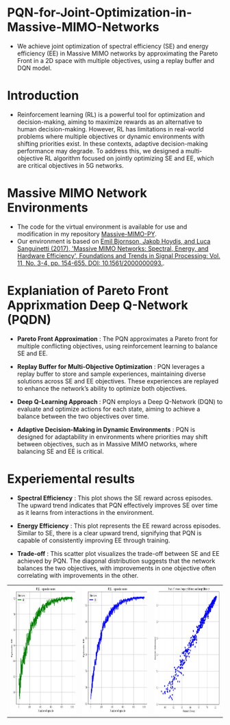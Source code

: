 # PQN-for-Joint-Optimization-in-Massive-MIMO-Networks
* We achieve joint optimization of spectral efficiency (SE) and energy efficiency (EE) in Massive MIMO networks by approximating the Pareto Front in a 2D space with multiple objectives, using a replay buffer and DQN model.

# Introduction
* Reinforcement learning (RL) is a powerful tool for optimization and decision-making, aiming to maximize rewards as an alternative to human decision-making. However, RL has limitations in real-world problems where multiple objectives or dynamic environments with shifting priorities exist. In these contexts, adaptive decision-making performance may degrade. To address this, we designed a multi-objective RL algorithm focused on jointly optimizing SE and EE, which are critical objectives in 5G networks.

# Massive MIMO Network Environments
* The code for the virtual environment is available for use and modification in my repository [Massive-MIMO-PY](https://github.com/FIVEYOUNGWOO/Open-AI-GYM-Based-Massive-MIMO-Network-Environments).
* Our environment is based on [Emil Bjornson, Jakob Hoydis, and Luca Sanguinetti (2017), 'Massive MIMO Networks: Spectral, Energy, and Hardware Efficiency', Foundations and Trends in Signal Processing: Vol. 11, No. 3-4, pp. 154-655. DOI: 10.1561/2000000093.](https://www.massivemimobook.com/).

# Explaniation of Pareto Front Apprixmation Deep Q-Network (PQDN)
* **Pareto Front Approximation** : The PQN approximates a Pareto front for multiple conflicting objectives, using reinforcement learning to balance SE and EE.

* **Replay Buffer for Multi-Objective Optimization** : PQN leverages a replay buffer to store and sample experiences, maintaining diverse solutions across SE and EE objectives. These experiences are replayed to enhance the network’s ability to optimize both objectives.

* **Deep Q-Learning Approach** : PQN employs a Deep Q-Network (DQN) to evaluate and optimize actions for each state, aiming to achieve a balance between the two objectives over time.

* **Adaptive Decision-Making in Dynamic Environments** : PQN is designed for adaptability in environments where priorities may shift between objectives, such as in Massive MIMO networks, where balancing SE and EE is critical.

# Experiemental results
* **Spectral Efficiency** : This plot shows the SE reward across episodes. The upward trend indicates that PQN effectively improves SE over time as it learns from interactions in the environment.

* **Energy Efficiency** : This plot represents the EE reward across episodes. Similar to SE, there is a clear upward trend, signifying that PQN is capable of consistently improving EE through training.

* **Trade-off** : This scatter plot visualizes the trade-off between SE and EE achieved by PQN. The diagonal distribution suggests that the network balances the two objectives, with improvements in one objective often correlating with improvements in the other.

<table>
  <tr>
    <td><img src="/README_images/spectral_efficiency.png" width="320" height="300"/></td>
    <td><img src="/README_images/energy_efficiency.png" width="320" height="300"/></td>
    <td><img src="/README_images/train_results.png" width="320" height="300"/></td>
  </tr>
</table>
